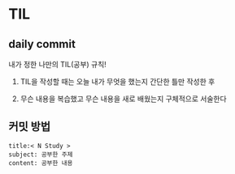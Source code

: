 # TIL

## daily commit

내가 정한 나만의 TIL(공부) 규칙!

1. TIL을 작성할 때는 오늘 내가 무엇을 했는지 간단한 틀만 작성한 후

2. 무슨 내용을 복습했고 무슨 내용을 새로 배웠는지 구체적으로 서술한다



## 커밋 방법
```
title:< N Study >
subject: 공부한 주제
content: 공부한 내용
```

